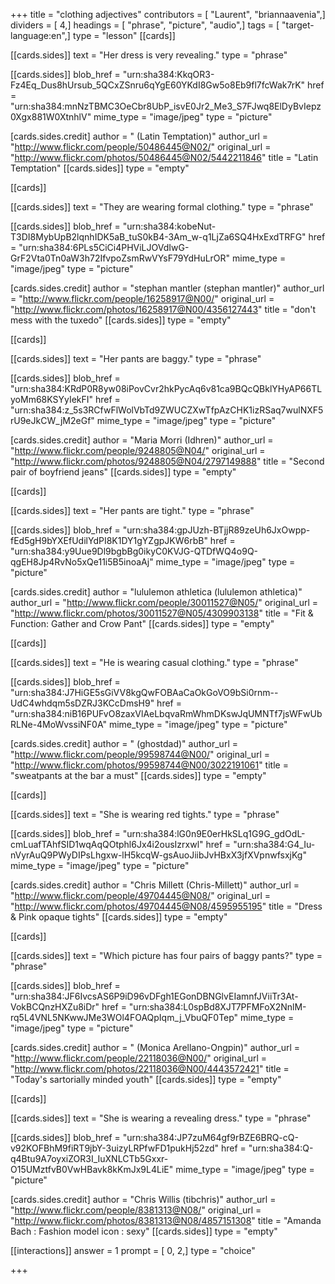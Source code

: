 +++
title = "clothing adjectives"
contributors = [ "Laurent", "briannaavenia",]
dividers = [ 4,]
headings = [ "phrase", "picture", "audio",]
tags = [ "target-language:en",]
type = "lesson"
[[cards]]

[[cards.sides]]
text = "Her dress is very revealing."
type = "phrase"

[[cards.sides]]
blob_href = "urn:sha384:KkqOR3-Fz4Eq_Dus8hUrsub_5QCxZSnru6qYgE60YKdI8Gw5o8Eb9fl7fcWak7rK"
href = "urn:sha384:mnNzTBMC3OeCbr8UbP_isvE0Jr2_Me3_S7FJwq8ElDyBvIepz0Xgx881W0XtnhlV"
mime_type = "image/jpeg"
type = "picture"

[cards.sides.credit]
author = " (Latin Temptation)"
author_url = "http://www.flickr.com/people/50486445@N02/"
original_url = "http://www.flickr.com/photos/50486445@N02/5442211846"
title = "Latin Temptation"
[[cards.sides]]
type = "empty"

[[cards]]

[[cards.sides]]
text = "They are wearing formal clothing."
type = "phrase"

[[cards.sides]]
blob_href = "urn:sha384:kobeNut-T3DI8MybUpB2lqnhIDK5aB_tuS0kB4-3Am_w-q1LjZa6SQ4HxExdTRFG"
href = "urn:sha384:6PLs5CiCi4PHViLJOVdIwG-GrF2Vta0Tn0aW3h72IfvpoZsmRwVYsF79YdHuLrOR"
mime_type = "image/jpeg"
type = "picture"

[cards.sides.credit]
author = "stephan mantler (stephan mantler)"
author_url = "http://www.flickr.com/people/16258917@N00/"
original_url = "http://www.flickr.com/photos/16258917@N00/4356127443"
title = "don't mess with the tuxedo"
[[cards.sides]]
type = "empty"

[[cards]]

[[cards.sides]]
text = "Her pants are baggy."
type = "phrase"

[[cards.sides]]
blob_href = "urn:sha384:KRdP0R8yw08iPovCvr2hkPycAq6v81ca9BQcQBklYHyAP66TLyoMm68KSYyIekFI"
href = "urn:sha384:z_5s3RCfwFlWolVbTd9ZWUCZXwTfpAzCHK1izRSaq7wulNXF5rU9eJkCW_jM2eGf"
mime_type = "image/jpeg"
type = "picture"

[cards.sides.credit]
author = "Maria Morri (Idhren)"
author_url = "http://www.flickr.com/people/9248805@N04/"
original_url = "http://www.flickr.com/photos/9248805@N04/2797149888"
title = "Second pair of boyfriend jeans"
[[cards.sides]]
type = "empty"

[[cards]]

[[cards.sides]]
text = "Her pants are tight."
type = "phrase"

[[cards.sides]]
blob_href = "urn:sha384:gpJUzh-BTjjR89zeUh6JxOwpp-fEd5gH9bYXEfUdilYdPI8K1DY1gYZgpJKW6rbB"
href = "urn:sha384:y9Uue9Dl9bgbBg0ikyC0KVJG-QTDfWQ4o9Q-qgEH8Jp4RvNo5xQe11i5B5inoaAj"
mime_type = "image/jpeg"
type = "picture"

[cards.sides.credit]
author = "lululemon athletica (lululemon athletica)"
author_url = "http://www.flickr.com/people/30011527@N05/"
original_url = "http://www.flickr.com/photos/30011527@N05/4309903138"
title = "Fit & Function: Gather and Crow Pant"
[[cards.sides]]
type = "empty"

[[cards]]

[[cards.sides]]
text = "He is wearing casual clothing."
type = "phrase"

[[cards.sides]]
blob_href = "urn:sha384:J7HiGE5sGiVV8kgQwFOBAaCaOkGoVO9bSi0rnm--UdC4whdqm5sDZRJ3KCcDmsH9"
href = "urn:sha384:niB16PUFvO8zaxVlAeLbqvaRmWhmDKswJqUMNTf7jsWFwUbRLNe-4MoWvssiNF0A"
mime_type = "image/jpeg"
type = "picture"

[cards.sides.credit]
author = " (ghostdad)"
author_url = "http://www.flickr.com/people/99598744@N00/"
original_url = "http://www.flickr.com/photos/99598744@N00/3022191061"
title = "sweatpants at the bar a must"
[[cards.sides]]
type = "empty"

[[cards]]

[[cards.sides]]
text = "She is wearing red tights."
type = "phrase"

[[cards.sides]]
blob_href = "urn:sha384:lG0n9E0erHkSLq1G9G_gdOdL-cmLuafTAhfSID1wqAqQOtphl6Jx4i2ousIzrxwl"
href = "urn:sha384:G4_Iu-nVyrAuQ9PWyDIPsLhgxw-lH5kcqW-gsAuoJiibJvHBxX3jfXVpnwfsxjKg"
mime_type = "image/jpeg"
type = "picture"

[cards.sides.credit]
author = "Chris Millett (Chris-Millett)"
author_url = "http://www.flickr.com/people/49704445@N08/"
original_url = "http://www.flickr.com/photos/49704445@N08/4595955195"
title = "Dress & Pink opaque tights"
[[cards.sides]]
type = "empty"

[[cards]]

[[cards.sides]]
text = "Which picture has four pairs of baggy pants?"
type = "phrase"

[[cards.sides]]
blob_href = "urn:sha384:JF6IvcsAS6P9iD96vDFgh1EGonDBNGlvEIamnfJViiTr3At-VokBCQnzHXZu8iDr"
href = "urn:sha384:L0spBd8XJT7PFMFoX2NnlM-rq5L4VNL5NKwwJMe3WOl4FOAQpIqm_j_VbuQF0Tep"
mime_type = "image/jpeg"
type = "picture"

[cards.sides.credit]
author = " (Monica Arellano-Ongpin)"
author_url = "http://www.flickr.com/people/22118036@N00/"
original_url = "http://www.flickr.com/photos/22118036@N00/4443572421"
title = "Today's sartorially minded youth"
[[cards.sides]]
type = "empty"

[[cards]]

[[cards.sides]]
text = "She is wearing a revealing dress."
type = "phrase"

[[cards.sides]]
blob_href = "urn:sha384:JP7zuM64gf9rBZE6BRQ-cQ-v92KOFBhM9fiRT9jbY-3uizyLRPfwFD1pukHj52zd"
href = "urn:sha384:Q-q4Btu9A7oyxiZOR3I_IuXNLCTb5Gxxr-O15UMztfvB0VwHBavk8kKmJx9L4LiE"
mime_type = "image/jpeg"
type = "picture"

[cards.sides.credit]
author = "Chris Willis (tibchris)"
author_url = "http://www.flickr.com/people/8381313@N08/"
original_url = "http://www.flickr.com/photos/8381313@N08/4857151308"
title = "Amanda Bach : Fashion model icon : sexy"
[[cards.sides]]
type = "empty"

[[interactions]]
answer = 1
prompt = [ 0, 2,]
type = "choice"

+++
